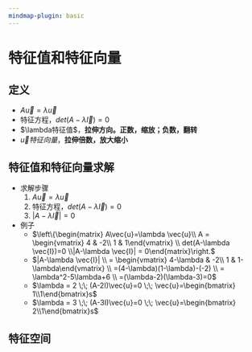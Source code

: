 ```yaml
---
mindmap-plugin: basic
---
```

# 特征值和特征向量
 
## 定义
- $A\vec{u}=\lambda \vec{u}$
- 特征方程，$det(A-\lambda \vec{I})=0$
- $\lambda特征值$，**拉伸方向。正数，缩放；负数，翻转**
- $\vec{u}特征向量$，**拉伸倍数，放大缩小**
 
## 特征值和特征向量求解
- 求解步骤
	1. $A\vec{u}=\lambda \vec{u}$
	2. 特征方程，$det(A-\lambda \vec{I})=0$
	3. $|A-\lambda \vec{I}| = 0$
- 例子
	- $\left\{\begin{matrix} A\vec{u}=\lambda \vec{u}\\  A = \begin{vmatrix} 4 & -2\\ 1 & 1\end{vmatrix} \\    det(A-\lambda \vec{I})=0 \\|A-\lambda \vec{I}| = 0\end{matrix}\right.$
	- $|A-\lambda \vec{I}| \\ = \begin{vmatrix} 4-\lambda & -2\\ 1 & 1-\lambda\end{vmatrix} \\ =(4-\lambda)(1-\lambda)-(-2) \\ = \lambda^2-5\lambda+6 \\ =(\lambda-2)(\lambda-3)=0$
	- $\lambda = 2 \;\; (A-2I)\vec{u}=0 \;\; \vec{u}=\begin{bmatrix}  1\\1\end{bmatrix}s$
	- $\lambda = 3 \;\; (A-3I)\vec{u}=0 \;\; \vec{u}=\begin{bmatrix}  2\\1\end{bmatrix}s$
 
## 特征空间